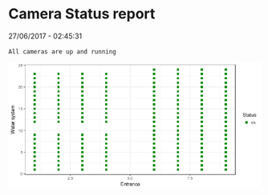 Camera Status report
================
27/06/2017 - 02:45:31

    All cameras are up and running

![](camreport_files/figure-markdown_github/unnamed-chunk-2-1.png)
